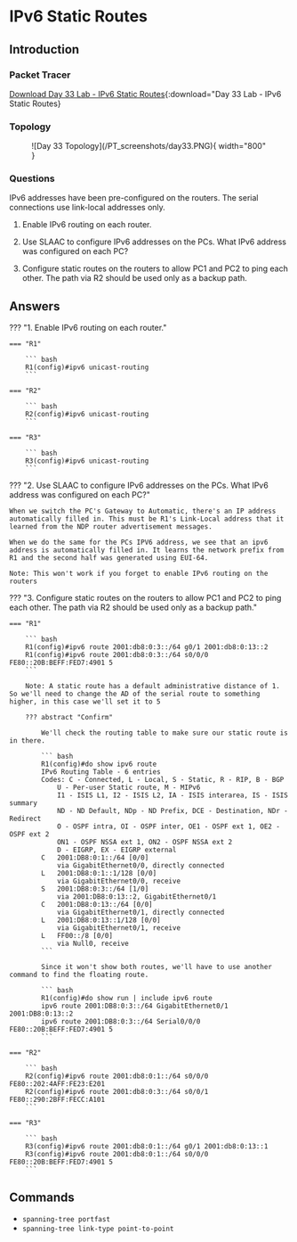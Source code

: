 # IPv6 Static Routes

## Introduction

### Packet Tracer

[Download Day 33 Lab - IPv6 Static Routes](/JITL/Day%2033%20Lab%20-%20IPv6%20Static%20Routes.pkt){:download="Day 33 Lab - IPv6 Static Routes}

### Topology

<figure markdown>
  ![Day 33 Topology](/PT_screenshots/day33.PNG){ width="800" }
  <figcaption></figcaption>
</figure>

### Questions

IPv6 addresses have been pre-configured on the routers.
The serial connections use link-local addresses only.

1. Enable IPv6 routing on each router.

2. Use SLAAC to configure IPv6 addresses on the PCs.
    What IPv6 address was configured on each PC?

3. Configure static routes on the routers to allow PC1 and PC2 to ping each other. The path via R2 should be used only as a backup path.

## Answers


??? "1. Enable IPv6 routing on each router."

    === "R1"

        ``` bash
        R1(config)#ipv6 unicast-routing 
        ```

    === "R2"

        ``` bash
        R2(config)#ipv6 unicast-routing 
        ```
            
    === "R3"

        ``` bash
        R3(config)#ipv6 unicast-routing 
        ```


??? "2. Use SLAAC to configure IPv6 addresses on the PCs. What IPv6 address was configured on each PC?"


    When we switch the PC's Gateway to Automatic, there's an IP address automatically filled in. This must be R1's Link-Local address that it learned from the NDP router advertisement messages.

    When we do the same for the PCs IPV6 address, we see that an ipv6 address is automatically filled in. It learns the network prefix from R1 and the second half was generated using EUI-64.

    Note: This won't work if you forget to enable IPv6 routing on the routers


??? "3. Configure static routes on the routers to allow PC1 and PC2 to ping each other. The path via R2 should be used only as a backup path."

    === "R1"

        ``` bash
        R1(config)#ipv6 route 2001:db8:0:3::/64 g0/1 2001:db8:0:13::2
        R1(config)#ipv6 route 2001:db8:0:3::/64 s0/0/0 FE80::20B:BEFF:FED7:4901 5
        ```

        Note: A static route has a default administrative distance of 1. So we'll need to change the AD of the serial route to something higher, in this case we'll set it to 5

        ??? abstract "Confirm"

            We'll check the routing table to make sure our static route is in there.

            ``` bash
            R1(config)#do show ipv6 route
            IPv6 Routing Table - 6 entries
            Codes: C - Connected, L - Local, S - Static, R - RIP, B - BGP
                U - Per-user Static route, M - MIPv6
                I1 - ISIS L1, I2 - ISIS L2, IA - ISIS interarea, IS - ISIS summary
                ND - ND Default, NDp - ND Prefix, DCE - Destination, NDr - Redirect
                O - OSPF intra, OI - OSPF inter, OE1 - OSPF ext 1, OE2 - OSPF ext 2
                ON1 - OSPF NSSA ext 1, ON2 - OSPF NSSA ext 2
                D - EIGRP, EX - EIGRP external
            C   2001:DB8:0:1::/64 [0/0]
                via GigabitEthernet0/0, directly connected
            L   2001:DB8:0:1::1/128 [0/0]
                via GigabitEthernet0/0, receive
            S   2001:DB8:0:3::/64 [1/0]
                via 2001:DB8:0:13::2, GigabitEthernet0/1
            C   2001:DB8:0:13::/64 [0/0]
                via GigabitEthernet0/1, directly connected
            L   2001:DB8:0:13::1/128 [0/0]
                via GigabitEthernet0/1, receive
            L   FF00::/8 [0/0]
                via Null0, receive
            ```

            Since it won't show both routes, we'll have to use another command to find the floating route.

            ``` bash
            R1(config)#do show run | include ipv6 route
            ipv6 route 2001:DB8:0:3::/64 GigabitEthernet0/1 2001:DB8:0:13::2
            ipv6 route 2001:DB8:0:3::/64 Serial0/0/0 FE80::20B:BEFF:FED7:4901 5
            ```

    === "R2"

        ``` bash
        R2(config)#ipv6 route 2001:db8:0:1::/64 s0/0/0 FE80::202:4AFF:FE23:E201
        R2(config)#ipv6 route 2001:db8:0:3::/64 s0/0/1 FE80::290:2BFF:FECC:A101
        ```
            
    === "R3"

        ``` bash
        R3(config)#ipv6 route 2001:db8:0:1::/64 g0/1 2001:db8:0:13::1
        R3(config)#ipv6 route 2001:db8:0:1::/64 s0/0/0 FE80::20B:BEFF:FED7:4901 5
        ```

## Commands

* `spanning-tree portfast `
* `spanning-tree link-type point-to-point `

  